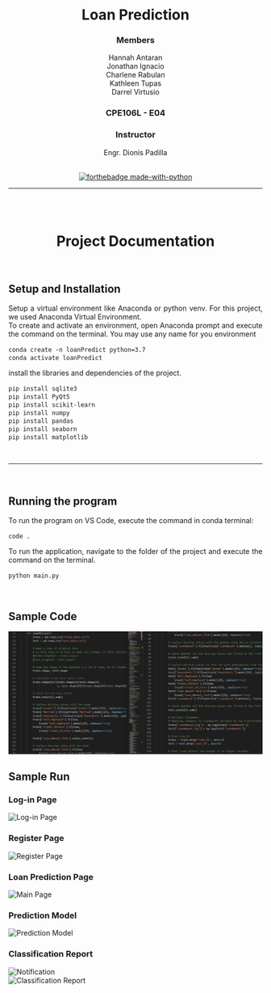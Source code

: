 <div align="center">

# Loan Prediction
### Members
Hannah Antaran<br>
Jonathan Ignacio<br>
Charlene Rabulan<br>
Kathleen Tupas<br>
Darrel Virtusio<br>
### CPE106L - E04


### Instructor
Engr. Dionis Padilla
<br><br>

[![forthebadge made-with-python](http://ForTheBadge.com/images/badges/made-with-python.svg)](https://www.python.org/)


_____
<br><br>
# Project Documentation

<br>
<div align = "justify">

## Setup and Installation
 
Setup a virtual environment like Anaconda or python venv. For this project, we used Anaconda Virtual Environment.<br>
To create and activate an environment, open Anaconda prompt and execute the command on the terminal. You may use any name for you environment
```
conda create -n loanPredict python=3.7
conda activate loanPredict
```
install the libraries and dependencies of the project.
```
pip install sqlite3
pip install PyQt5
pip install scikit-learn
pip install numpy
pip install pandas
pip install seaborn
pip install matplotlib
```
 
<br>
 
---
 
<br>

## Running the program
 
To run the program on VS Code, execute the command in conda terminal:
```
code .
```
To run the application, navigate to the folder of the project and execute the command on the terminal.
```
python main.py 
```
<br>


## Sample Code
![Code](https://raw.githubusercontent.com/virtusiodarrel/Loan-Prediction-CPE106L/master/UI/Sample%20Screenshots/SampleCode.png "Sample Code")

## Sample Run
### Log-in Page

![Log-in Page](https://github.com/virtusiodarrel/Loan-Prediction-CPE106L/tree/master/UI/Sample%20Screenshots/Login.png "Log in")
<br>
### Register Page

![Register Page](https://github.com/virtusiodarrel/Loan-Prediction-CPE106L/tree/master/UI/Sample%20Screenshots/Register.png "Register")
<br>
### Loan Prediction Page

![Main Page](https://github.com/virtusiodarrel/Loan-Prediction-CPE106L/tree/master/UI/Sample%20Screenshots/main.png "Loan Prediction")
<br>
### Prediction Model

![Prediction Model](https://github.com/virtusiodarrel/Loan-Prediction-CPE106L/tree/master/UI/Sample%20Screenshots/Output.png "Prediction Model")
<br>
### Classification Report

![Notification](https://github.com/virtusiodarrel/Loan-Prediction-CPE106L/tree/master/UI/Sample%20Screenshots/Notif.png "Notification")
<br>
![Classification Report](https://github.com/virtusiodarrel/Loan-Prediction-CPE106L/tree/master/UI/Sample%20Screenshots/ClassReport.png "Classification Report")
